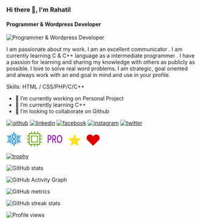### Hi there 👋, I'm Rahatil
#### Programmer & Wordpress Developer
![Programmer & Wordpress Developer](https://i.postimg.cc/MpMScmpK/20220908-205519.jpg)

I am passionate about my work. I am an excellent communicator .  I am currently learning C & C++ language as a intermediate programmer . I have a passion for learning and sharing my knowledge with others as publicly as possible. I love to solve real word  problems. I am strategic, goal oriented and always work with an end goal in mind.and use in your profile.

Skills:  HTML / CSS/PHP/C/C++

- 🔭 I’m currently working on Personal Project 
- 🌱 I’m currently learning C++ 
- 👯 I’m looking to collaborate on Github 


[<img src='https://cdn.jsdelivr.net/npm/simple-icons@3.0.1/icons/github.svg' alt='github' height='40'>](https://github.com/Ra-Ha-Til)  [<img src='https://cdn.jsdelivr.net/npm/simple-icons@3.0.1/icons/linkedin.svg' alt='linkedin' height='40'>](https://www.linkedin.com/in/https://www.linkedin.com/in/ra-ha-til-a65904245//)  [<img src='https://cdn.jsdelivr.net/npm/simple-icons@3.0.1/icons/facebook.svg' alt='facebook' height='40'>](https://www.facebook.com/https://www.facebook.com/profile.php?id=100009297407689)  [<img src='https://cdn.jsdelivr.net/npm/simple-icons@3.0.1/icons/instagram.svg' alt='instagram' height='40'>](https://www.instagram.com/ra_ha_til/)  [<img src='https://cdn.jsdelivr.net/npm/simple-icons@3.0.1/icons/twitter.svg' alt='twitter' height='40'>](https://twitter.com/Ra-Ha-Til)  

<a href='https://archiveprogram.github.com/'><img src='https://raw.githubusercontent.com/acervenky/animated-github-badges/master/assets/acbadge.gif' width='40' height='40'></a> <a href='https://docs.github.com/en/developers'><img src='https://raw.githubusercontent.com/acervenky/animated-github-badges/master/assets/devbadge.gif' width='40' height='40'></a> <a href='https://github.com/pricing'><img src='https://raw.githubusercontent.com/acervenky/animated-github-badges/master/assets/pro.gif' width='40' height='40'></a> <a href='https://stars.github.com/'><img src='https://raw.githubusercontent.com/acervenky/animated-github-badges/master/assets/starbadge.gif' width='35' height='35'></a> <a href='https://docs.github.com/en/github/supporting-the-open-source-community-with-github-sponsors'><img src='https://raw.githubusercontent.com/acervenky/animated-github-badges/master/assets/sponsorbadge.gif' width='35' height='35'></a> 

[![trophy](https://github-profile-trophy.vercel.app/?username=Ra-Ha-Til)](https://github.com/ryo-ma/github-profile-trophy)

![GitHub stats](https://github-readme-stats.vercel.app/api?username=Ra-Ha-Til&show_icons=true&count_private=true)  

![GitHub Activity Graph](https://activity-graph.herokuapp.com/graph?username=Ra-Ha-Til)  

![GitHub metrics](https://metrics.lecoq.io/Ra-Ha-Til)  

![GitHub streak stats](https://github-readme-streak-stats.herokuapp.com/?user=Ra-Ha-Til)  

![Profile views](https://gpvc.arturio.dev/Ra-Ha-Til)  
